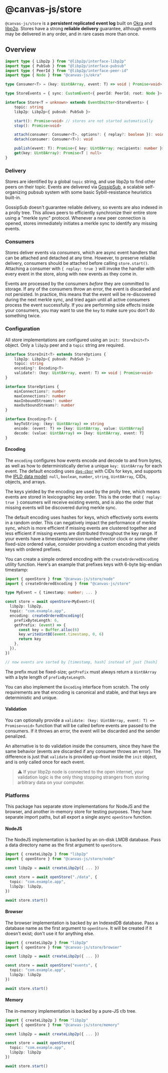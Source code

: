 # @canvas-js/store

`@canvas-js/store` is a **persistent replicated event log** built on [Okra](https://github.com/canvasxyz/okra-js) and [libp2p](https://github.com/libp2p/js-libp2p). Stores have a strong **reliable delivery** guarantee, although events may be delivered in any order, and in rare cases more than once.

## Overview

```ts
import type { Libp2p } from "@libp2p/interface-libp2p"
import type { PubSub } from "@libp2p/interface-pubsub"
import type { PeerId } from "@libp2p/interface-peer-id"
import type { Node } from "@canvas-js/okra"

type Consumer<T> = (key: Uint8Array, event: T) => void | Promise<void>

type StoreEvents = { sync: CustomEvent<{ peerId: PeerId; root: Node }> }

interface Store<T = unknown> extends EventEmitter<StoreEvents> {
	topic: string
	libp2p: Libp2p<{ pubsub: PubSub }>

	start(): Promise<void> // stores are not started automatically
	stop(): Promise<void>

	attach(consumer: Consumer<T>, options?: { replay?: boolean }): void
	detach(consumer: Consumer<T>): void

	publish(event: T): Promise<{ key: Uint8Array; recipients: number }>
	get(key: Uint8Array): Promise<T | null>
}
```

### Delivery

Stores are identified by a global `topic` string, and use libp2p to find other peers on their topic. Events are delivered via [GossipSub](https://github.com/ChainSafe/js-libp2p-gossipsub), a scalable self-organizing pubsub system with some basic Sybill-resistance heuristics built-in.

GossipSub doesn't guarantee reliable delivery, so events are also indexed in a prolly tree. This allows peers to efficiently synchronize their entire store using a "merkle sync" protocol. Whenever a new peer connection is opened, stores immediately initiates a merkle sync to identify any missing events.

### Consumers

Stores deliver events via _consumers_, which are async event handlers that can be attached and detached at any time. However, to preserve reliable delivery, consumers should be attached before calling `store.start()`. Attaching a consumer with `{ replay: true }` will invoke the handler with every event in the store, along with new events as they come in.

Events are processed by the consumers _before_ they are committed to storage. If any of the consumers throw an error, the event is discarded and not persisted. In practice, this means that the event will be re-discovered during the next merkle sync, and tried again until all active consumers process the event successfully. If you are performing side effects inside your consumers, you may want to use the `key` to make sure you don't do something twice.

### Configuration

All store implementations are configured using an `init: StoreInit<T>` object. Only a `libp2p` peer and a `topic` string are required.

```ts
interface StoreInit<T> extends StoreOptions {
	libp2p: Libp2p<{ pubsub: PubSub }>
	topic: string
	encoding?: Encoding<T>
	validate?: (key: Uint8Array, event: T) => void | Promise<void>
}

interface StoreOptions {
	minConnections?: number
	maxConnections?: number
	maxInboundStreams?: number
	maxOutboundStreams?: number
}

interface Encoding<T> {
	keyToString: (key: Uint8Array) => string
	encode: (event: T) => [key: Uint8Array, value: Uint8Array]
	decode: (value: Uint8Array) => [key: Uint8Array, event: T]
}
```

#### Encoding

The `encoding` configures how events encode and decode to and from bytes, as well as how to deterministically derive a unique `key: Uint8Array` for each event. The default encoding uses [`dag-cbor`](https://github.com/ipld/js-dag-cbor) with CIDs for keys, and supports the [IPLD data model](https://ipld.io/docs/data-model/): `null`, `boolean`, `number`, `string`, `Uint8Array`, CIDs, objects, and arrays.

The keys yielded by the encoding are used by the prolly tree, which means events are stored in lexicographic key order. This is the order that `{ replay: true }` consumers will receive existing events, and is also the order that missing events will be discovered during merkle sync.

The default encoding uses hashes for keys, which effectively sorts events in a random order. This can negatively impact the performance of merkle sync, which is more efficient if missing events are clustered together and less efficient if missing events are distributed throughout the key range. If your events have a timestamp/version number/vector clock or some other fixed-size ordered value, consider providing a custom encoding that yields keys with ordered prefixes.

You can create a simple ordered encoding with the `createOrderedEncoding` utility function. Here's an example that prefixes keys with 6-byte big-endian timestamp:

```ts
import { openStore } from "@canvas-js/store/node"
import { createOrderedEncoding } from "@canvas-js/store"

type MyEvent = { timestamp: number; ... }

const store = await openStore<MyEvent>({
  libp2p: libp2p,
  topic: "com.example.app",
  encoding: createOrderedEncoding({
    prefixByteLength: 6,
    getPrefix: (event) => {
      const key = Buffer.alloc(6)
      key.writeUintBE(event.timestamp, 0, 6)
      return key
    },
  }),
})

// now events are sorted by [timestamp, hash] instead of just [hash]
```

The prefix must be fixed-size; `getPrefix` must always return a `Uint8Array` with a byte length of `prefixByteLength`.

You can also implement the `Encoding` interface from scratch. The only requirements are that encoding is canonical and stable, and that keys are deterministic and unique.

#### Validation

You can optionally provide a `validate: (key: Uint8Array, event: T) => Promise<void>` function that will be called before events are passed to the consumers. If it throws an error, the event will be discarded and the sender penalized.

An alternative is to do validation inside the consumers, since they have the same behavior (events are discarded if any consumer throws an error). The difference is just that `validate` is provided up-front inside the `init` object, and is only called once for each event.

> ⚠️ If your libp2p node is connected to the open internet, your validation logic is the only thing stopping strangers from storing arbitrary data on your computer.

### Platforms

This package has separate store implementations for NodeJS and the browser, and another in-memory store for testing purposes. They have separate import paths, but all export a single async `openStore` function.

#### NodeJS

The NodeJS implementation is backed by an on-disk LMDB database. Pass a data directory name as the first argument to `openStore`.

```ts
import { createLibp2p } from "libp2p"
import { openStore } from "@canvas-js/store/node"

const libp2p = await createLibp2p({ ... })

const store = await openStore("./data", {
  topic: "com.example.app",
  libp2p: libp2p,
})

await store.start()
```

#### Browser

The browser implementation is backed by an IndexedDB database. Pass a database name as the first argument to `openStore`. It will be created if it doesn't exist; don't use it for anything else.

```ts
import { createLibp2p } from "libp2p"
import { openStore } from "@canvas-js/store/browser"

const libp2p = await createLibp2p({ ... })

const store = await openStore("events", {
  topic: "com.example.app",
  libp2p: libp2p
})

await store.start()
```

#### Memory

The in-memory implementation is backed by a pure-JS r/b tree.

```ts
import { createLibp2p } from "libp2p"
import { openStore } from "@canvas-js/store/memory"

const libp2p = await createLibp2p({ ... })

const store = await openStore({
  topic: "com.example.app",
  libp2p: libp2p
})

await store.start()
```
